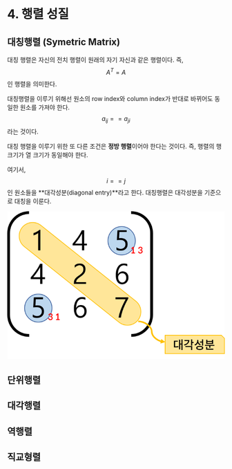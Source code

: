 # 4. 행렬 성질

## 대칭행렬 (Symetric Matrix)

대칭 행렬은 자신의 전치 행렬이 원래의 자기 자신과 같은 행렬이다.
즉, $$A^T = A$$ 인 행렬을 의미한다.

대칭행렬을 이루기 위해선 원소의 row index와 column index가 반대로 바뀌어도 동일한 원소를 가져야 한다. $$a_{ij} == a_{ji}$$ 라는 것이다.

대칭 행렬을 이루기 위한 또 다른 조건은 **정방 행렬**이어야 한다는 것이다. 즉, 행렬의 행 크기가 열 크기가 동일해야 한다.

여기서, $$ i==j$$ 인 원소들을 **대각성분(diagonal entry)**라고 한다. 대칭행렬은 대각성분을 기준으로 대칭을 이룬다.

![대칭 행렬 예시](../../../imgs/\[linear-algebra-basic]4-1.png)


## 단위행렬

## 대각행렬

## 역행렬

## 직교형렬